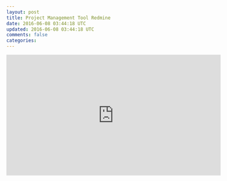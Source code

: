 ```yaml
---           
layout: post
title: Project Management Tool Redmine
date: 2016-06-08 03:44:18 UTC
updated: 2016-06-08 03:44:18 UTC
comments: false
categories: 
---
```


<iframe allowfullscreen="" frameborder="0" height="315" src="https://www.youtube.com/embed/dSUVgrMWSGQ" width="560"></iframe>